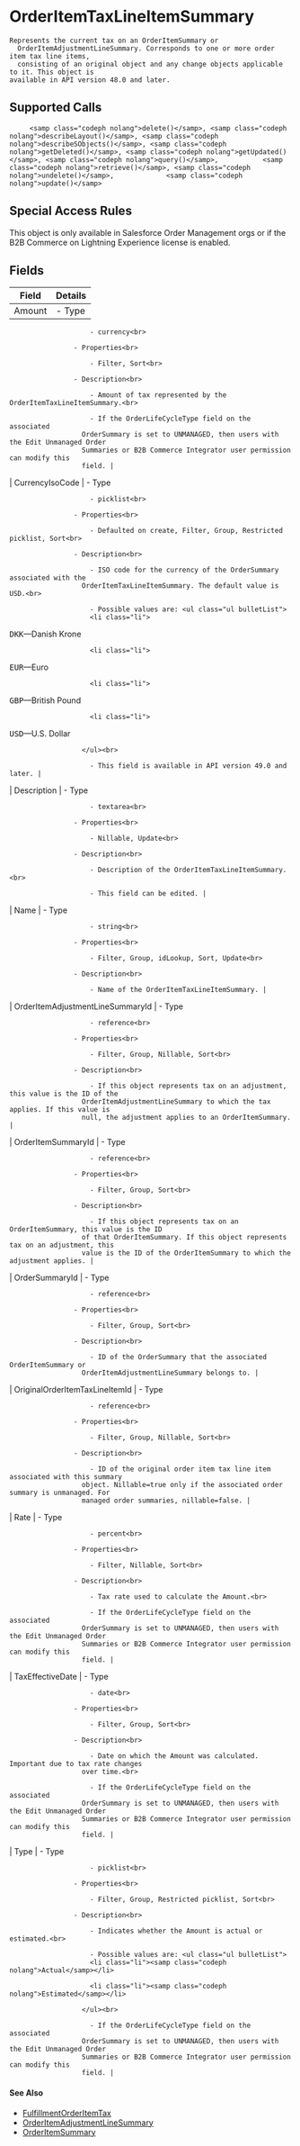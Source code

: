 # OrderItemTaxLineItemSummary

    Represents the current tax on an OrderItemSummary or
      OrderItemAdjustmentLineSummary. Corresponds to one or more order item tax line items,
      consisting of an original object and any change objects applicable to it. This object is
    available in API version 48.0 and later.

## Supported Calls

         <samp class="codeph nolang">delete()</samp>, <samp class="codeph nolang">describeLayout()</samp>, <samp class="codeph nolang">describeSObjects()</samp>, <samp class="codeph nolang">getDeleted()</samp>, <samp class="codeph nolang">getUpdated()</samp>, <samp class="codeph nolang">query()</samp>,           <samp class="codeph nolang">retrieve()</samp>, <samp class="codeph nolang">undelete()</samp>,             <samp class="codeph nolang">update()</samp>       

## Special Access Rules

This object is only available in Salesforce Order Management orgs or if the B2B Commerce on         Lightning Experience license is enabled.

## Fields

| Field | Details |
| --- | --- |
| Amount | - Type<br>

                        - currency<br>

                    - Properties<br>

                        - Filter, Sort<br>

                    - Description<br>

                        - Amount of tax represented by the OrderItemTaxLineItemSummary.<br>

                        - If the OrderLifeCycleType field on the associated
                      OrderSummary is set to UNMANAGED, then users with the Edit Unmanaged Order
                      Summaries or B2B Commerce Integrator user permission can modify this
                      field. |
| CurrencyIsoCode | - Type<br>

                        - picklist<br>

                    - Properties<br>

                        - Defaulted on create, Filter, Group, Restricted picklist, Sort<br>

                    - Description<br>

                        - ISO code for the currency of the OrderSummary associated with the
                      OrderItemTaxLineItemSummary. The default value is USD.<br>

                        - Possible values are: <ul class="ul bulletList">
                        <li class="li">
<samp class="codeph nolang">DKK</samp>—Danish Krone</li>

                        <li class="li">
<samp class="codeph nolang">EUR</samp>—Euro</li>

                        <li class="li">
<samp class="codeph nolang">GBP</samp>—British Pound</li>

                        <li class="li">
<samp class="codeph nolang">USD</samp>—U.S. Dollar</li>

                      </ul><br>

                        - This field is available in API version 49.0 and later. |
| Description | - Type<br>

                        - textarea<br>

                    - Properties<br>

                        - Nillable, Update<br>

                    - Description<br>

                        - Description of the OrderItemTaxLineItemSummary.<br>

                        - This field can be edited. |
| Name | - Type<br>

                        - string<br>

                    - Properties<br>

                        - Filter, Group, idLookup, Sort, Update<br>

                    - Description<br>

                        - Name of the OrderItemTaxLineItemSummary. |
| OrderItemAdjustmentLine​SummaryId | - Type<br>

                        - reference<br>

                    - Properties<br>

                        - Filter, Group, Nillable, Sort<br>

                    - Description<br>

                        - If this object represents tax on an adjustment, this value is the ID of the
                      OrderItemAdjustmentLineSummary to which the tax applies. If this value is
                      null, the adjustment applies to an OrderItemSummary. |
| OrderItemSummaryId | - Type<br>

                        - reference<br>

                    - Properties<br>

                        - Filter, Group, Sort<br>

                    - Description<br>

                        - If this object represents tax on an OrderItemSummary, this value is the ID
                      of that OrderItemSummary. If this object represents tax on an adjustment, this
                      value is the ID of the OrderItemSummary to which the adjustment applies. |
| OrderSummaryId | - Type<br>

                        - reference<br>

                    - Properties<br>

                        - Filter, Group, Sort<br>

                    - Description<br>

                        - ID of the OrderSummary that the associated OrderItemSummary or
                      OrderItemAdjustmentLineSummary belongs to. |
| OriginalOrderItemTax​LineItemId | - Type<br>

                        - reference<br>

                    - Properties<br>

                        - Filter, Group, Nillable, Sort<br>

                    - Description<br>

                        - ID of the original order item tax line item associated with this summary
                      object. Nillable=true only if the associated order summary is unmanaged. For
                      managed order summaries, nillable=false. |
| Rate | - Type<br>

                        - percent<br>

                    - Properties<br>

                        - Filter, Nillable, Sort<br>

                    - Description<br>

                        - Tax rate used to calculate the Amount.<br>

                        - If the OrderLifeCycleType field on the associated
                      OrderSummary is set to UNMANAGED, then users with the Edit Unmanaged Order
                      Summaries or B2B Commerce Integrator user permission can modify this
                      field. |
| TaxEffectiveDate | - Type<br>

                        - date<br>

                    - Properties<br>

                        - Filter, Group, Sort<br>

                    - Description<br>

                        - Date on which the Amount was calculated. Important due to tax rate changes
                      over time.<br>

                        - If the OrderLifeCycleType field on the associated
                      OrderSummary is set to UNMANAGED, then users with the Edit Unmanaged Order
                      Summaries or B2B Commerce Integrator user permission can modify this
                      field. |
| Type | - Type<br>

                        - picklist<br>

                    - Properties<br>

                        - Filter, Group, Restricted picklist, Sort<br>

                    - Description<br>

                        - Indicates whether the Amount is actual or estimated.<br>

                        - Possible values are: <ul class="ul bulletList">
                        <li class="li"><samp class="codeph nolang">Actual</samp></li>

                        <li class="li"><samp class="codeph nolang">Estimated</samp></li>

                      </ul><br>

                        - If the OrderLifeCycleType field on the associated
                      OrderSummary is set to UNMANAGED, then users with the Edit Unmanaged Order
                      Summaries or B2B Commerce Integrator user permission can modify this
                      field. |

#### See Also

- [FulfillmentOrderItemTax](atlas.en-us.230.0.order_management_developer_guide.meta/order_management_developer_guide/sforce_api_objects_fulfillmentorderitemtax.htm "Represents the tax on a FulfillmentOrderLineItem or FulfillmentOrderItemAdjustment. Corresponds to an OrderItemTaxLineItemSummary. This object is available in API version 48.0 and later.")
- [OrderItemAdjustmentLineSummary](atlas.en-us.230.0.order_management_developer_guide.meta/order_management_developer_guide/sforce_api_objects_orderitemadjustmentlinesummary.htm "Represents the current properties and state of price adjustments on an OrderItemSummary. Corresponds to one or more order item adjustment line item objects, consisting of an original object and any change objects applicable to it. This object is available in API version 48.0 and later.")
- [OrderItemSummary](atlas.en-us.230.0.order_management_developer_guide.meta/order_management_developer_guide/sforce_api_objects_orderitemsummary.htm "Represents the current properties and state of a product or charge on an OrderSummary. Corresponds to one or more order item objects, consisting of an original object and any change objects applicable to it. This object is available in API version 48.0 and later.")